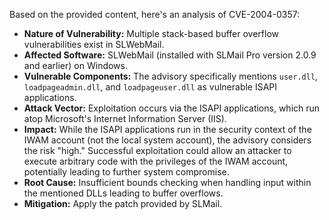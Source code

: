 Based on the provided content, here's an analysis of CVE-2004-0357:

*   **Nature of Vulnerability:** Multiple stack-based buffer overflow vulnerabilities exist in SLWebMail.
*   **Affected Software:** SLWebMail (installed with SLMail Pro version 2.0.9 and earlier) on Windows.
*   **Vulnerable Components:** The advisory specifically mentions `user.dll`, `loadpageadmin.dll`, and `loadpageuser.dll` as vulnerable ISAPI applications.
*   **Attack Vector:** Exploitation occurs via the ISAPI applications, which run atop Microsoft's Internet Information Server (IIS).
*   **Impact:** While the ISAPI applications run in the security context of the IWAM account (not the local system account), the advisory considers the risk "high." Successful exploitation could allow an attacker to execute arbitrary code with the privileges of the IWAM account, potentially leading to further system compromise.
*   **Root Cause:** Insufficient bounds checking when handling input within the mentioned DLLs leading to buffer overflows.
*   **Mitigation:** Apply the patch provided by SLMail.